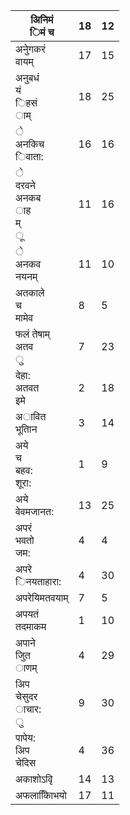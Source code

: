 | अिनिमं<br/>िमं च                         | 18  | 12  |
| ---------------------------------------- | --- | --- |
| अनुेगकरं<br/>वायम्                       | 17  | 15  |
| अनुबधं<br/>यं<br/>िहसं<br/>ाम्           | 18  | 25  |
| े<br/>अनकिच<br/>िवाता:                   | 16  | 16  |
| े<br/>दरवने<br/>अनकब<br/>ाह<br/>म्<br/>ू | 11  | 16  |
| े<br/>अनकव<br/>नयनम्                     | 11  | 10  |
| अतकाले<br/>च<br/>मामेव                   | 8   | 5   |
| फलं तेषाम्<br/>अतव<br/>ु                 | 7   | 23  |
| देहा:<br/>अतवत<br/>इमे                   | 2   | 18  |
| अावित<br/>भूतािन                         | 3   | 14  |
| अये<br/>च<br/>बहव:<br/>शूरा:             | 1   | 9   |
| अये<br/>वेवमजानत:                        | 13  | 25  |
| अपरं<br/>भवतो<br/>जम:                    | 4   | 4   |
| अपरे<br/>िनयताहारा:                      | 4   | 30  |
| अपरेयिमतवयाम्                            | 7   | 5   |
| अपयतं<br/>तदमाकम                         | 1   | 10  |
| अपाने<br/>जुित<br/>ाणम्                  | 4   | 29  |
| अिप<br/>चेसुदर<br/>ाचार:<br/>ु           | 9   | 30  |
| पापेय:<br/>अिप<br/>चेदिस                 | 4   | 36  |
| अकाशोऽवृि                                | 14  | 13  |
| अफलाकाििभयो                              | 17  | 11  |
